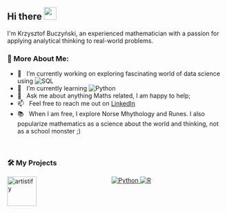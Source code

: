 ## Hi there <img src="https://github.com/TheDudeThatCode/TheDudeThatCode/blob/master/Assets/Hi.gif" width="29px"> 

I'm Krzysztof Buczyński, an experienced mathematician with a passion for applying analytical thinking to real-world problems.

### 🧐 More About Me:

- 🔭 &nbsp; I’m currently working on exploring fascinating world of data science using <img src="[https://img.shields.io/badge/Python-%2314354C.svg?style=flat-square&logo=python&logoColor=white](https://icons8.com/icon/13406/sql)" alt="SQL"> 
- 🌱 &nbsp; I’m currently learning <img src="https://img.shields.io/badge/Python-%2314354C.svg?style=flat-square&logo=python&logoColor=white" alt="Python"> 
- 💬 &nbsp; Ask me about anything Maths related, I am happy to help;
- 📫 &nbsp; Feel free to reach me out on [LinkedIn](https://www.linkedin.com/in/krzysztof-buczynski/)
- 📚 &nbsp; When I am free, I explore Norse Mhythology and Runes. I also popularize mathematics as a science about the world and thinking, not as a school monster ;)

<br>


### 🛠️ My Projects
<a href="https://github.com/" target="_blank"> <img alt="artistify" src="./" height="68" align="left"> </a>


<p align="center">
  <a href="https://www.python.org/" target="_blank">
    <img src="https://img.shields.io/badge/Python-%2314354C.svg?style=flat-square&logo=python&logoColor=white" alt="Python">
  </a>
  <a href="https://www.r-project.org/" target="_blank">
    <img src="https://img.shields.io/badge/R-%23276DC3.svg?style=flat-square&logo=R&logoColor=white" alt="R">
  </a>
</p>
